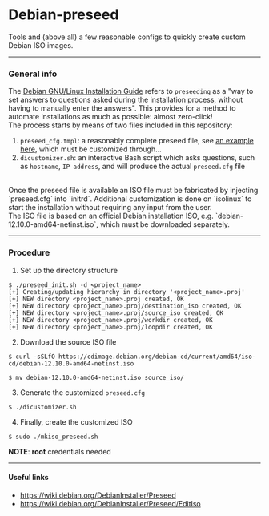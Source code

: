 # Debian-preseed
Tools and (above all) a few reasonable configs to quickly create custom Debian ISO images.

----

### General info
The [Debian GNU/Linux Installation Guide](https://www.debian.org/releases/stable/amd64/index.en.html) refers to `preseeding` as a "way to set answers to questions asked during the installation process, without having to manually enter the answers". This provides for a method to automate installations as much as possible: almost zero-click!<br/>
The process starts by means of two files included in this repository:
1. `preseed_cfg.tmpl`: a reasonably complete preseed file, see [an example here](https://www.debian.org/releases/stable/example-preseed.txt), which must be customized through...
2. `dicustomizer.sh`: an interactive Bash script which asks questions, such as `hostname`, `IP address`, and will produce the actual `preseed.cfg` file
<br/>
Once the preseed file is available an ISO file must be fabricated by injecting `preseed.cfg` into `initrd`. Additional customization is done on `isolinux` to start the installation without requiring any input from the user.<br/>
The ISO file is based on an official Debian installation ISO, e.g. `debian-12.10.0-amd64-netinst.iso`, which must be downloaded separately.<br/>

----

### Procedure
1. Set up the directory structure
```
$ ./preseed_init.sh -d <project_name>
[+] Creating/updating hierarchy in directory '<project_name>.proj'
[+] NEW directory <project_name>.proj created, OK
[+] NEW directory <project_name>.proj/destination_iso created, OK
[+] NEW directory <project_name>.proj/source_iso created, OK
[+] NEW directory <project_name>.proj/workdir created, OK
[+] NEW directory <project_name>.proj/loopdir created, OK
```

2. Download the source ISO file
```
$ curl -sSLfO https://cdimage.debian.org/debian-cd/current/amd64/iso-cd/debian-12.10.0-amd64-netinst.iso

$ mv debian-12.10.0-amd64-netinst.iso source_iso/
```

3. Generate the customized `preseed.cfg`
```
$ ./dicustomizer.sh
```

4. Finally, create the customized ISO
```
$ sudo ./mkiso_preseed.sh
```
**NOTE**: **root** credentials needed

----

#### Useful links
- https://wiki.debian.org/DebianInstaller/Preseed
- https://wiki.debian.org/DebianInstaller/Preseed/EditIso

